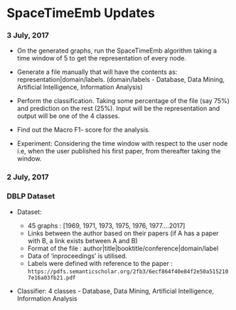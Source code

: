 # SpaceTimeEmb Updates

### 3 July, 2017

  - On the generated graphs, run the SpaceTimeEmb algorithm taking a time window of 5 to get the representation of every node.
  - Generate a file manually that will have the contents as:
   representation|domain/labels. (domain/labels - Database, Data Mining, Artificial Intelligence, Information Analysis)
  - Perform the classification. Taking some percentage of the file (say 75%) and prediction on the rest (25%). Input will be the representation and output will be one of the 4 classes.
  - Find out the Macro F1- score for the analysis.
 
  - Experiment:
    Considering the time window with respect to the user node i.e, when the user published his first paper, from thereafter         taking the window.
    
### 2 July, 2017  
### DBLP Dataset
 
- Dataset:
  - 45 graphs : [1969, 1971, 1973, 1975, 1976, 1977....2017] 
  - Links between the author based on their papers (if A has a paper with B, a link exists between A and B)
  - Format of the file :
  author|title|booktitle/conference|domain/label
  - Data of ‘inproceedings’ is utilised.
  - Labels were defined with reference to the paper : ```https://pdfs.semanticscholar.org/2fb3/6ecf864f40e84f2e50a5152107e16a03fb21.pdf```
 
- Classifier:
  4 classes - Database, Data Mining, Artificial Intelligence, Information Analysis
 

